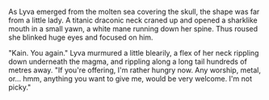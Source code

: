 As Lyva emerged from the molten sea covering the skull, the shape was far from a little lady. A titanic draconic neck craned up and opened a sharklike mouth in a small yawn, a white mane running down her spine. Thus roused she blinked huge eyes and focused on him.      

"Kain. You again." Lyva murmured a little blearily, a flex of her neck rippling down underneath the magma, and rippling along a long tail hundreds of metres away. "If you're offering, I'm rather hungry now. Any worship, metal, or... hmm, anything you want to give me, would be very welcome. I'm not picky."